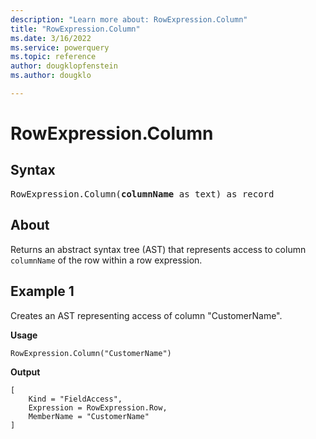 ```yaml
---
description: "Learn more about: RowExpression.Column"
title: "RowExpression.Column"
ms.date: 3/16/2022
ms.service: powerquery
ms.topic: reference
author: dougklopfenstein
ms.author: dougklo

---
```

# RowExpression.Column

## Syntax

<pre>
RowExpression.Column(<b>columnName</b> as text) as record
</pre>
  
## About

Returns an abstract syntax tree (AST) that represents access to column `columnName` of the row within a row expression.  
  
## Example 1

Creates an AST representing access of column "CustomerName".

**Usage**
  
```powerquery-m
RowExpression.Column("CustomerName")  
```

**Output**

```powerquery-m
[
    Kind = "FieldAccess",
    Expression = RowExpression.Row,
    MemberName = "CustomerName"
]
```
